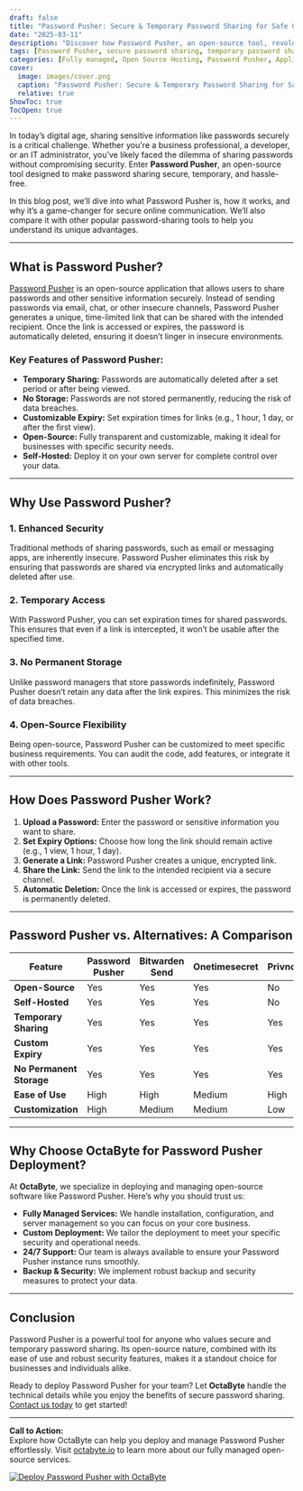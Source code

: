 ```yaml
---
draft: false
title: "Password Pusher: Secure & Temporary Password Sharing for Safe Online Communication"
date: "2025-03-11"
description: "Discover how Password Pusher, an open-source tool, revolutionizes secure and temporary password sharing. Learn why it’s a must-have for businesses and individuals who prioritize online safety."
tags: [Password Pusher, secure password sharing, temporary password sharing, open-source password tools, online communication security, Password Pusher alternatives, managed open-source services, OctaByte]
categories: [Fully managed, Open Source Hosting, Password Pusher, Applications, Password Manager]
cover:
  image: images/cover.png
  caption: "Password Pusher: Secure & Temporary Password Sharing for Safe Online Communication"
  relative: true
ShowToc: true
TocOpen: true
---
```



In today’s digital age, sharing sensitive information like passwords securely is a critical challenge. Whether you're a business professional, a developer, or an IT administrator, you’ve likely faced the dilemma of sharing passwords without compromising security. Enter **Password Pusher**, an open-source tool designed to make password sharing secure, temporary, and hassle-free.

In this blog post, we’ll dive into what Password Pusher is, how it works, and why it’s a game-changer for secure online communication. We’ll also compare it with other popular password-sharing tools to help you understand its unique advantages.

---

## What is Password Pusher?

[Password Pusher](https://github.com/pglombardo/PasswordPusher) is an open-source application that allows users to share passwords and other sensitive information securely. Instead of sending passwords via email, chat, or other insecure channels, Password Pusher generates a unique, time-limited link that can be shared with the intended recipient. Once the link is accessed or expires, the password is automatically deleted, ensuring it doesn’t linger in insecure environments.

### Key Features of Password Pusher:
- **Temporary Sharing:** Passwords are automatically deleted after a set period or after being viewed.
- **No Storage:** Passwords are not stored permanently, reducing the risk of data breaches.
- **Customizable Expiry:** Set expiration times for links (e.g., 1 hour, 1 day, or after the first view).
- **Open-Source:** Fully transparent and customizable, making it ideal for businesses with specific security needs.
- **Self-Hosted:** Deploy it on your own server for complete control over your data.

---

## Why Use Password Pusher?

### 1. **Enhanced Security**
Traditional methods of sharing passwords, such as email or messaging apps, are inherently insecure. Password Pusher eliminates this risk by ensuring that passwords are shared via encrypted links and automatically deleted after use.

### 2. **Temporary Access**
With Password Pusher, you can set expiration times for shared passwords. This ensures that even if a link is intercepted, it won’t be usable after the specified time.

### 3. **No Permanent Storage**
Unlike password managers that store passwords indefinitely, Password Pusher doesn’t retain any data after the link expires. This minimizes the risk of data breaches.

### 4. **Open-Source Flexibility**
Being open-source, Password Pusher can be customized to meet specific business requirements. You can audit the code, add features, or integrate it with other tools.

---

## How Does Password Pusher Work?

1. **Upload a Password:** Enter the password or sensitive information you want to share.
2. **Set Expiry Options:** Choose how long the link should remain active (e.g., 1 view, 1 hour, 1 day).
3. **Generate a Link:** Password Pusher creates a unique, encrypted link.
4. **Share the Link:** Send the link to the intended recipient via a secure channel.
5. **Automatic Deletion:** Once the link is accessed or expires, the password is permanently deleted.

---

## Password Pusher vs. Alternatives: A Comparison

| Feature                  | Password Pusher           | Bitwarden Send           | Onetimesecret            | Privnote                 |
|--------------------------|---------------------------|--------------------------|--------------------------|--------------------------|
| **Open-Source**          | Yes                       | Yes                      | Yes                      | No                       |
| **Self-Hosted**          | Yes                       | Yes                      | Yes                      | No                       |
| **Temporary Sharing**    | Yes                       | Yes                      | Yes                      | Yes                      |
| **Custom Expiry**        | Yes                       | Yes                      | Yes                      | Yes                      |
| **No Permanent Storage** | Yes                       | Yes                      | Yes                      | Yes                      |
| **Ease of Use**          | High                      | High                     | Medium                   | High                     |
| **Customization**        | High                      | Medium                   | Medium                   | Low                      |

---

## Why Choose OctaByte for Password Pusher Deployment?

At **OctaByte**, we specialize in deploying and managing open-source software like Password Pusher. Here’s why you should trust us:

- **Fully Managed Services:** We handle installation, configuration, and server management so you can focus on your core business.
- **Custom Deployment:** We tailor the deployment to meet your specific security and operational needs.
- **24/7 Support:** Our team is always available to ensure your Password Pusher instance runs smoothly.
- **Backup & Security:** We implement robust backup and security measures to protect your data.

---

## Conclusion

Password Pusher is a powerful tool for anyone who values secure and temporary password sharing. Its open-source nature, combined with its ease of use and robust security features, makes it a standout choice for businesses and individuals alike.

Ready to deploy Password Pusher for your team? Let **OctaByte** handle the technical details while you enjoy the benefits of secure password sharing. [Contact us today](https://octabyte.io) to get started!

---

**Call to Action:**  
Explore how OctaByte can help you deploy and manage Password Pusher effortlessly. Visit [octabyte.io](https://octabyte.io) to learn more about our fully managed open-source services.

[![Deploy Password Pusher with OctaByte](/images/deploy-on-octabyte.png)](https://octabyte.io/fully-managed-open-source-services/applications/password-manager/password)